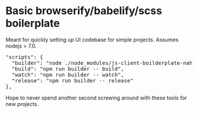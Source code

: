 # Basic browserify/babelify/scss boilerplate

Meant for quickly setting up UI codebase for simple projects. Assumes nodejs > 7.0.

<pre>
"scripts": {
  "builder": "node ./node_modules/js-client-boilderplate-nahid/index.js --base $PWD --dist dist --js js/index.js --scss scss/index.scss --static static --command",
  "build": "npm run builder -- build",
  "watch": "npm run builder -- watch",
  "release": "npm run builder -- release"
},
</pre>

Hope to never spend another second screwing around with these tools for new projects.
